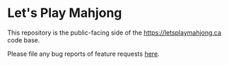 # Let's Play Mahjong

This repository is the public-facing side of the https://letsplaymahjong.ca code base.

Please file any bug reports of feature requests [here](/issues/new).
